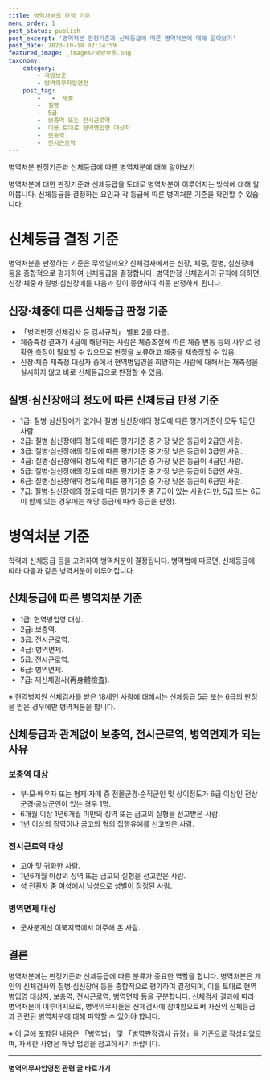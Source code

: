 ```yaml
---
title: 병역처분의 판정 기준 
menu_order: 1
post_status: publish
post_excerpt: '병역처분 판정기준과 신체등급에 따른 병역처분에 대해 알아보기'
post_date: 2023-10-18 02:14:59
featured_image: _images/국방보훈.png
taxonomy:
    category:
        - 국방보훈
        - 병역의무자입영전
    post_tag:
        -   -  체중
        -  질병
        -  5급
        -  보충역 또는 전시근로역
        -  이를 토대로 현역병입영 대상자
        -  보충역
        -  전시근로역
---
```


병역처분 판정기준과 신체등급에 따른 병역처분에 대해 알아보기

병역처분에 대한 판정기준과 신체등급을 토대로 병역처분이 이루어지는 방식에 대해 알아봅니다. 신체등급을 결정하는 요인과 각 등급에 따른 병역처분 기준을 확인할 수 있습니다.

#   신체등급 결정 기준

병역처분을 판정하는 기준은 무엇일까요? 신체검사에서는 신장, 체중, 질병, 심신장애 등을 종합적으로 평가하여 신체등급을 결정합니다. 병역판정 신체검사의 규칙에 의하면, 신장·체중과 질병·심신장애를 다음과 같이 종합하여 최종 판정하게 됩니다.

## 신장·체중에 따른 신체등급 판정 기준
- 「병역판정 신체검사 등 검사규칙」 별표 2를 따름.
- 체중측정 결과가 4급에 해당하는 사람은 체중조절에 따른 체중 변동 등의 사유로 정확한 측정이 필요할 수 있으므로 판정을 보류하고 체중을 재측정할 수 있음.
- 신장·체중 재측정 대상자 중에서 현역병입영을 희망하는 사람에 대해서는 재측정을 실시하지 않고 바로 신체등급으로 판정할 수 있음.

## 질병·심신장애의 정도에 따른 신체등급 판정 기준
- 1급: 질병·심신장애가 없거나 질병·심신장애의 정도에 따른 평가기준이 모두 1급인 사람.
- 2급: 질병·심신장애의 정도에 따른 평가기준 중 가장 낮은 등급이 2급인 사람.
- 3급: 질병·심신장애의 정도에 따른 평가기준 중 가장 낮은 등급이 3급인 사람.
- 4급: 질병·심신장애의 정도에 따른 평가기준 중 가장 낮은 등급이 4급인 사람.
- 5급: 질병·심신장애의 정도에 따른 평가기준 중 가장 낮은 등급이 5급인 사람.
- 6급: 질병·심신장애의 정도에 따른 평가기준 중 가장 낮은 등급이 6급인 사람.
- 7급: 질병·심신장애의 정도에 따른 평가기준 중 7급이 있는 사람(다만, 5급 또는 6급이 함께 있는 경우에는 해당 등급에 따라 등급을 판정).

#   병역처분 기준

학력과 신체등급 등을 고려하여 병역처분이 결정됩니다. 병역법에 따르면, 신체등급에 따라 다음과 같은 병역처분이 이루어집니다.

## 신체등급에 따른 병역처분 기준
- 1급: 현역병입영 대상.
- 2급: 보충역.
- 3급: 전시근로역.
- 4급: 병역면제.
- 5급: 전시근로역.
- 6급: 병역면제.
- 7급: 재신체검사(再身體檢査).

※ 현역병지원 신체검사를 받은 18세인 사람에 대해서는 신체등급 5급 또는 6급의 판정을 받은 경우에만 병역처분을 합니다.

## 신체등급과 관계없이 보충역, 전시근로역, 병역면제가 되는 사유
### 보충역 대상
- 부·모·배우자 또는 형제·자매 중 전몰군경·순직군인 및 상이정도가 6급 이상인 전상군경·공상군인이 있는 경우 1명.
- 6개월 이상 1년6개월 미만의 징역 또는 금고의 실형을 선고받은 사람.
- 1년 이상의 징역이나 금고의 형의 집행유예를 선고받은 사람.

### 전시근로역 대상
- 고아 및 귀화한 사람.
- 1년6개월 이상의 징역 또는 금고의 실형을 선고받은 사람.
- 성 전환자 중 여성에서 남성으로 성별이 정정된 사람.

### 병역면제 대상
- 군사분계선 이북지역에서 이주해 온 사람.

## 결론

병역처분에는 판정기준과 신체등급에 따른 분류가 중요한 역할을 합니다. 병역처분은 개인의 신체검사와 질병·심신장애 등을 종합적으로 평가하여 결정되며, 이를 토대로 현역병입영 대상자, 보충역, 전시근로역, 병역면제 등을 구분합니다. 신체검사 결과에 따라 병역처분이 이루어지므로, 병역의무자들은 신체검사에 참여함으로써 자신의 신체등급과 관련된 병역처분에 대해 파악할 수 있어야 합니다.

※ 이 글에 포함된 내용은 「병역법」 및 「병역판정검사 규정」을 기준으로 작성되었으며, 자세한 사항은 해당 법령을 참고하시기 바랍니다.
<!-- wp:separator -->
<hr class="wp-block-separator has-alpha-channel-opacity"/>
<!-- /wp:separator -->

<!-- wp:group {"backgroundColor":"base","layout":{"type":"constrained"}} -->
<div class="wp-block-group has-base-background-color has-background"><!-- wp:paragraph {"align":"center","fontSize":"medium"} -->
<p class="has-text-align-center has-large-font-size"><strong>병역의무자입영전 관련 글 바로가기</strong></p>
<!-- /wp:paragraph -->


<!-- wp:latest-posts
{"categories":[{"id":9092,"count":19,"description":"","link":"https://uknowlaw.com/category/%eb%b3%91%ec%97%ad%ec%9d%98%eb%ac%b4%ec%9e%90%ec%9e%85%ec%98%81%ec%a0%84/","name":"병역의무자입영전","slug":"병역의무자입영전","taxonomy":"category","parent":0,"meta":[],"_links":{"self":[{"href":"https://uknowlaw.com/wp-json/wp/v2/categories/9092"}],"collection":[{"href":"https://uknowlaw.com/wp-json/wp/v2/categories"}],"about":[{"href":"https://uknowlaw.com/wp-json/wp/v2/taxonomies/category"}],"wp:post_type":[{"href":"https://uknowlaw.com/wp-json/wp/v2/posts?categories=9092"}],"curies":[{"name":"wp","href":"https://api.w.org/{rel}","templated":true}]}}],"postsToShow":100,"excerptLength":28,"postLayout":"grid","columns":2,"featuredImageAlign":"left","featuredImageSizeSlug":"large","fontSize":"small"} /--></div>
<!-- /wp:group -->